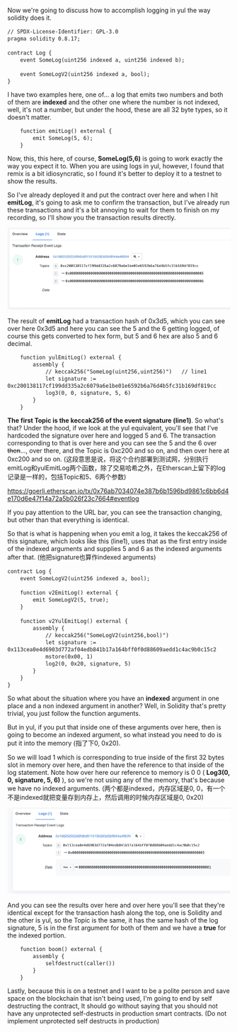 Now we're going to discuss how to accomplish logging in yul the way solidity does it.

```solidity
// SPDX-License-Identifier: GPL-3.0
pragma solidity 0.8.17;

contract Log {
    event SomeLog(uint256 indexed a, uint256 indexed b);
    
    event SomeLogV2(uint256 indexed a, bool);
}
```

I have two examples here, one of... a log that emits two numbers and both of them are **indexed** and the other one where the number is not indexed, well, it's not a number, but under the hood, these are all 32 byte types, so it doesn't matter.

```solidity
    function emitLog() external {
        emit SomeLog(5, 6);
    }
```

Now, this, this here, of course, **SomeLog(5,6)** is going to work exactly the way you expect it to. When you are using logs in yul, however, I found that remix is a bit idiosyncratic, so I found it's better to deploy it to a testnet to show the results. 

So I've already deployed it and put the contract over here and when I hit **emitLog**, it's going to ask me to confirm the transaction, but I've already run these transactions and it's a bit annoying to wait for them to finish on my recording, so I'll show you the transaction results directly.  

![](txn.png)

The result of **emitLog** had a transaction hash of 0x3d5, which you can see over here 0x3d5 and here you can see the 5 and the 6 getting logged, of course this gets converted to hex form, but 5 and 6 hex are also 5 and 6 decimal.

```solidity
    function yulEmitLog() external {
        assembly {
            // keccak256("SomeLog(uint256,uint256)")   // line1
            let signature := 0xc200138117cf199dd335a2c6079a6e1be01e6592b6a76d4b5fc31b169df819cc
            log3(0, 0, signature, 5, 6)
        }
    }
```

**The first Topic is the keccak256 of the event signature (line1)**. So what's that? Under the hood, if we look at the yul equivalent, you'll see that I've hardcoded the signature over here and logged 5 and 6. The transaction corresponding to that is over here and you can see the 5 and the 6 over ~~then~~..., over there, and the Topic is 0xc200 and so on, and then over here at 0xc200 and so on. (这段意思是说，将这个合约部署到测试网，分别执行emitLog和yulEmitLog两个函数，除了交易哈希之外，在Etherscan上留下的log记录是一样的，包括Topic和5、6两个参数)

https://goerli.etherscan.io/tx/0x76ab7034074e387b6b1596bd9861c6bb6d4e170d6e47f14a72a5b026f23c7664#eventlog

If you pay attention to the URL bar, you can see the transaction changing, but other than that everything is identical. 

So that is what is happening when you emit a log, it takes the keccak256 of this signature, which looks like this (line1), uses that as the first entry inside of the indexed arguments and supplies 5 and 6 as the indexed arguments after that. (他把signature也算作indexed arguments)



```solidity
contract Log {
    event SomeLogV2(uint256 indexed a, bool);

    function v2EmitLog() external {
        emit SomeLogV2(5, true);
    }

    function v2YulEmitLog() external {
        assembly {
            // keccak256("SomeLogV2(uint256,bool)")
            let signature := 0x113cea0e4d6903d772af04edb841b17a164bff0f0d88609aedd1c4ac9b0c15c2
            mstore(0x00, 1)
            log2(0, 0x20, signature, 5)
        }
    }
}
```

So what about the situation where you have an **indexed** argument in one place and a non indexed argument in another? Well, in Solidity that's pretty trivial, you just follow the function arguments. 

But in yul, if you put that inside one of these arguments over here, then is going to become an indexed argument, so what instead you need to do is put it into the memory (指了下0, 0x20). 

So we will load 1 which is corresponding to true inside of the first 32 bytes slot in memory over here, and then have the reference to that inside of the log statement. Note how over here our reference to memory is 0 0 ( **Log3(0, 0, signature, 5, 6)** ), so we're not using any of the memory, that's because we have no indexed arguments. (两个都是indexed，内存区域是0, 0，有一个不是indexed就把变量存到内存上，然后调用的时候内存区域是0, 0x20)

![](txn2.png)

And you can see the results over here and over here you'll see that they're identical except for the transaction hash along the top, one is Solidity and the other is yul, so the Topic is the same, it has the same hash of the log signature, 5 is in the first argument for both of them and we have a **true** for the indexed portion. 

```solidity
    function boom() external {
        assembly {
            selfdestruct(caller())
        }
    }
```

Lastly, because this is on a testnet and I want to be a polite person and save space on the blockchain that isn't being used, I'm going to end by self destructing the contract, It should go without saying that you should not have any unprotected self-destructs in production smart contracts. (Do not implement unprotected self destructs in production)